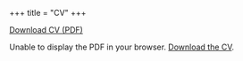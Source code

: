 +++
title = "CV"
+++

<p><a href="/cv/Aditya_Chaudhari_CV.pdf">Download CV (PDF)</a></p>

<div class="cv-embed">
  <object
    data="/cv/Aditya_Chaudhari_CV.pdf"
    type="application/pdf"
    width="100%"
    height="900px"
  >
    <p>
      Unable to display the PDF in your browser.
      <a href="/cv/Aditya_Chaudhari_CV.pdf">Download the CV</a>.
    </p>
  </object>
</div>
